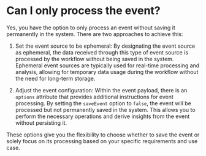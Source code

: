 # Can I only process the event?

Yes, you have the option to only process an event without saving it permanently in the system. There are two approaches
to achieve this:

1. Set the event source to be ephemeral: By designating the event source as ephemeral, the data received through this
   type of event source is processed by the workflow without being saved in the system. Ephemeral event sources are
   typically used for real-time processing and analysis, allowing for temporary data usage during the workflow without
   the need for long-term storage.

2. Adjust the event configuration: Within the event payload, there is an `options` attribute that provides additional
   instructions for event processing. By setting the `saveEvent` option to `false`, the event will be processed but not
   permanently saved in the system. This allows you to perform the necessary operations and derive insights from the
   event without persisting it.

These options give you the flexibility to choose whether to save the event or solely focus on its processing based on
your specific requirements and use case.